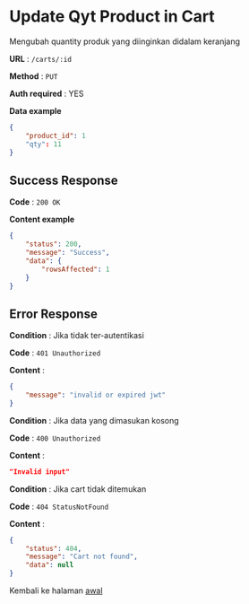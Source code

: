 # Update Qyt Product in Cart

Mengubah quantity produk yang diinginkan didalam keranjang

**URL** : `/carts/:id`

**Method** : `PUT`

**Auth required** : YES

**Data example**

```json
{
    "product_id": 1
    "qty": 11
}
```

## Success Response

**Code** : `200 OK`

**Content example**

```json
{
    "status": 200,
    "message": "Success",
    "data": {
        "rowsAffected": 1
    }
}
```

## Error Response

**Condition** : Jika tidak ter-autentikasi

**Code** : `401 Unauthorized`

**Content** :

```json
{
    "message": "invalid or expired jwt"
}
```

**Condition** : Jika data yang dimasukan kosong

**Code** : `400 Unauthorized`

**Content** :

```json
"Invalid input"
```
**Condition** : Jika cart tidak ditemukan

**Code** : `404 StatusNotFound`

**Content** :

```json
{
    "status": 404,
    "message": "Cart not found",
    "data": null
}
```

Kembali ke halaman [awal](../README.md)
